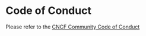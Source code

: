 # Code of Conduct

Please refer to the [CNCF Community Code of Conduct](https://github.com/cncf/foundation/blob/master/code-of-conduct.md)
